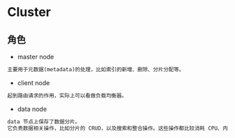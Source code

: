 # Cluster

## 角色
* master node
```md
主要用于元数据(metadata)的处理，比如索引的新增、删除、分片分配等。
```
* client node
```md
起到路由请求的作用，实际上可以看做负载均衡器。
```
* data node
```md
data 节点上保存了数据分片。
它负责数据相关操作，比如分片的 CRUD，以及搜索和整合操作。这些操作都比较消耗 CPU、内存和 I/O 资源。
```
